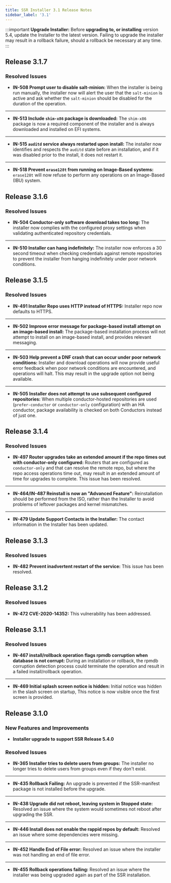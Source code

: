 ```yaml
---
title: SSR Installer 3.1 Release Notes
sidebar_label: '3.1'
---
```


:::important
**Upgrade Installer:** Before **upgrading to, or installing** version 5.4, update the Installer to the latest version. Failing to upgrade the installer may result in a rollback failure, should a rollback be necessary at any time.
:::

## Release 3.1.7

### Resolved Issues

- **IN-508 Prompt user to disable salt-minion:** When the installer is being run manually, the installer now will alert the user that the `salt-minion` is active and ask whether the `salt-minion` should be disabled for the duration of the operation.
------
- **IN-513 Include `shim-x86` package is downloaded:** The `shim-x86` package is now a required component of the installer and is always downloaded and installed on EFI systems.
------
- **IN-515 `auditd` service always restarted upon install:** The installer now identifies and respects the `auditd` state before an installation, and if it was disabled prior to the install, it does not restart it. 
------
- **IN-518 Prevent `erase128t` from running on Image-Based systems:** `erase128t` will now refuse to perform any operations on an Image-Based (IBU) system. 

## Release 3.1.6

### Resolved Issues

- **IN-504 Conductor-only software download takes too long:** The installer now complies with the configured proxy settings when validating authenticated repository credentials.
------
- **IN-510 Installer can hang indefinitely:** The installer now enforces a 30 second timeout when checking credentials against remote repositories to prevent the installer from  hanging indefinitely under poor network conditions.

## Release 3.1.5

### Resolved Issues

- **IN-491 Installer Repo uses HTTP instead of HTTPS:** Installer repo now defaults to HTTPS. 
------
- **IN-502 Improve error message for package-based install attempt on an image-based install:** The package-based installation process will not attempt to install on an image-based install, and provides relevant messaging. 
------
- **IN-503 Help prevent a DNF crash that can occur under poor network conditions:** Installer and download operations will now provide useful error feedback when poor network conditions are encountered, and operations will halt. This may result in the upgrade option not being available.
------
- **IN-505 Installer does not attempt to use subsequent configured repositories:** When multiple conductor-hosted repositories are used (`prefer-conductor` or `conductor-only` configuration) with an HA conductor, package availability is checked on both Conductors instead of just one.

## Release 3.1.4

### Resolved Issues

- **IN-497 Router upgrades take an extended amount if the repo times out with conductor-only configured:** Routers that are configured as `conductor-only` and that can resolve the remote repo, but where the repo access operations time out, may result in an extended amount of time for upgrades to complete. This issue has been resolved.
------
- **IN-464/IN-487 Reinstall is now an "Advanced Feature":** Reinstallation should be performed from the ISO, rather than the Installer to avoid problems of leftover packages and kernel mismatches.
------
- **IN-479 Update Support Contacts in the Installer:** The contact information in the Installer has been updated.

## Release 3.1.3

### Resolved Issues

- **IN-482 Prevent inadvertent restart of the service:** This issue has been resolved.  

## Release 3.1.2

### Resolved Issues

- **IN-472 CVE-2020-14352:** This vulnerability has been addressed. 

## Release 3.1.1

### Resolved Issues

- **IN-467 install/rollback operation flags rpmdb corruption when database is not corrupt:** During an installation or rollback, the rpmdb corruption detection process could terminate the operation and result in a failed install/rollback operation.
------
- **IN-469 Initial splash screen notice is hidden:** Initial notice was hidden in the slash screen on startup, This notice is now visible once the first screen is provided.

## Release 3.1.0

### New Features and Improvements

- **Installer upgrade to support SSR Release 5.4.0**

### Resolved Issues

- **IN-365 Installer tries to delete users from groups:** The installer no longer tries to delete users from groups even if they don't exist. 
------
- **IN-435 Rollback Failing:** An upgrade is prevented if the SSR-manifest package is not installed before the upgrade.
------
- **IN-438 Upgrade did not reboot, leaving system in Stopped state:** Resolved an issue where the system would sometimes not reboot after upgrading the SSR.
------
- **IN-446 Install does not enable the rappid repos by default:** Resolved an issue where some dependencies were missing.
------
- **IN-452 Handle End of File error:** Resolved an issue where the installer was not handling an end of file error. 
------
- **IN-455 Rollback operations failing:** Resolved an issue where the installer was being upgraded again as part of the SSR installation. 
